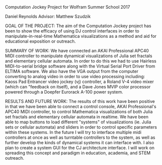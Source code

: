 Computation Jockey Project for Wolfram Summer School 2017

Daniel Reynolds
Advisor: Matthew Szudzik


GOAL OF THE PROJECT: The aim of the Computation Jockey project has been to show the efficacy of using DJ control interfaces in order to manipulate-in-real-time Mathematica visualizations as a method and aid for educational exposition or outreach.

SUMMARY OF WORK: We have connected an AKAI Professional APC40 MIDI controller to manipulate dynamical visualizations of Julia set fractals and elementary cellular automata. In order to do this we had to use Hairless MIDI-to-serial bridge software along with the Virtual Serial Port Driver from ELTIMA software. We also have the VGA output from the computer converting to analog video in order to use video processing including: Kaoss Pad Entrancer video jockey (vj) controller, a Roland V-4 video mixer (which can "feedback on itself), and a Dave Jones MVIP color processor powered through a Doepfer Eurorack A-100 power system. 

RESULTS AND FUTURE  WORK: The results of this work have been positive in that we have been able to connect a control console, AKAI Professional's APC40 MIDI controller, to control Mathematica visualizations of both Julia set fractals and elementary cellular automata in realtime. We have been able to map buttons to load different "systems" of visualizations (ie. Julia sets or cellular automata) and sliders in order to control specific parameters within these systems. In the future I will try to interface multiple midi controllers at once as well as turntable controllers to the system, as well as further develop the kinds of dynamical systems it can interface with. I also plan to create a system GUI for the CJ architecture interface. I will work on spreading this concept and paradigm in education, academia, and STEM outreach. 